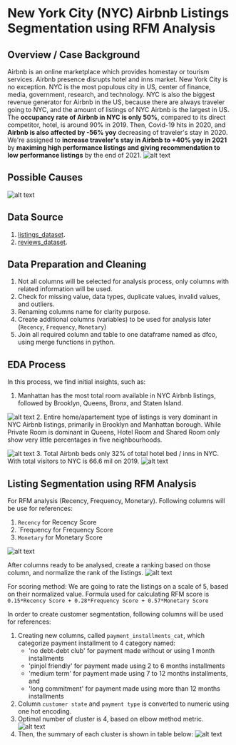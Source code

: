 # New York City (NYC) Airbnb Listings Segmentation using RFM Analysis

## Overview / Case Background
Airbnb is an online marketplace which provides homestay or tourism services. Airbnb presence disrupts hotel and inns market. New York City is no exception. NYC is the most populous city in US, center of finance, media, government, research, and technology. NYC is also the biggest revenue generator for Airbnb in the US, because there are always traveler going to NYC, and the amount of listings of NYC Airbnb is the largest in US. The **occupancy rate of Airbnb in NYC is only 50%**, compared to its direct competitor, hotel, is around 90% in 2019. Then, Covid-19 hits in 2020, and **Airbnb is also affected by -56% yoy** decreasing of traveler's stay in 2020. We're assigned to **increase traveler's stay in Airbnb to +40% yoy in 2021** by **maximing high performance listings and giving recommendation to low performance listings** by the end of 2021.
![alt text](nyc-airbnb-business-question.JPG)

## Possible Causes
![alt text](https://github.com/gilangbahana/rfm-segmentation/blob/main/nyc-rca.JPG)

## Data Source
1. [listings_dataset](https://drive.google.com/file/d/1u98aNFkoMSh-wO973HG9rl57MhCUJJCD/view?usp=sharing).
2. [reviews_dataset](https://drive.google.com/file/d/10NbikSxI_GtZsTxVmx6_hcIpAwvH5RMj/view?usp=sharing).

## Data Preparation and Cleaning
1. Not all columns will be selected for analysis process, only columns with related information will be used.
2. Check for missing value, data types, duplicate values, invalid values, and outliers.
3. Renaming columns name for clarity purpose.
4. Create additional columns (variables) to be used for analysis later (`Recency`, `Frequency`, `Monetary`)
5. Join all required column and table to one dataframe named as dfco, using merge functions in python.

## EDA Process
In this process, we find initial insights, such as:
1. Manhattan has the most total room available in NYC Airbnb listings, followed by Brooklyn, Queens, Bronx, and Staten Island.

![alt text](https://github.com/gilangbahana/rfm-segmentation/blob/main/nyc-eda-based-on-borough.JPG)
2. Entire home/apartement type of listings is very dominant in NYC Airbnb listings, primarily in Brooklyn and Manhattan borough. While Private Room is dominant in Queens, Hotel Room and Shared Room only show very little percentages in five neighbourhoods.

![alt text](https://github.com/gilangbahana/rfm-segmentation/blob/main/nyc-eda-based-on-room-type.JPG)
3. Total Airbnb beds only 32% of total hotel bed / inns in NYC. With total visitors to NYC is 66.6 mil on 2019. 
![alt text](https://github.com/gilangbahana/rfm-segmentation/blob/main/nyc-eda-airbnb-beds-2019.JPG)

## Listing Segmentation using RFM Analysis
For RFM analysis (Recency, Frequency, Monetary). Following columns will be use for references:
1. `Recency` for Recency Score
2. `Frequency for Frequency Score
3. `Monetary` for Monetary Score

![alt text](https://github.com/gilangbahana/rfm-segmentation/blob/main/nyc-rfm-initial.JPG)

After columns ready to be analysed, create a ranking based on those column, and normalize the rank of the listings.
![alt text](https://github.com/gilangbahana/rfm-segmentation/blob/main/nyc-rfm-ranking.JPG)

For scoring method:
We are going to rate the listings on a scale of 5, based on their normalized value. Formula used for calculating RFM score is
`0.15*Recency Score + 0.28*Frequency Score + 0.57*Monetary Score`




In order to create customer segmentation, following columns will be used for references:
1. Creating new columns, called `payment_installments_cat`, which categorize payment installment to 4 category named:
    - 'no debt-debt club' for payment made without or using 1 month installments
    - 'pinjol friendly' for payment made using 2 to 6 months installments
    - 'medium term' for payment made using 7 to 12 months installments, and
    - 'long commitment' for payment made using more than 12 months installments
2. Column `customer state` and `payment type` is converted to numeric using one hot encoding.
3. Optimal number of cluster is 4, based on elbow method metric.
![alt text](https://github.com/gilangbahana/customer-segmentation/blob/main/cust-segmentation-elbow-method.png)
4. Then, the summary of each cluster is shown in table below:
![alt text](https://github.com/gilangbahana/customer-segmentation/blob/main/cluster-customer-segmentation.JPG)

